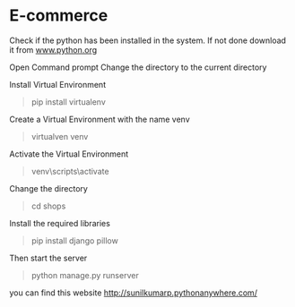 # E-commerce

Check if the python has been installed in the system.
If not done download it from www.python.org

Open Command prompt
Change the directory to the current directory

Install Virtual Environment
>pip install virtualenv

Create a Virtual Environment with the name venv
>virtualven venv

Activate the Virtual Environment
>venv\scripts\activate

Change the directory
>cd shops

Install the required libraries
>pip install django pillow

Then start the server
>python manage.py runserver

you can find this website
http://sunilkumarp.pythonanywhere.com/
